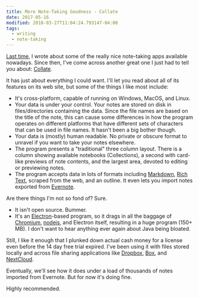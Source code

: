 ```yaml
---
title: More Note-Taking Goodness - Collate
date: 2017-05-16
modified: 2018-03-27T11:04:24.793147-04:00
tags:
  - writing
  - note-taking
---
```


[Last time](https://yo-dave.com/2017/04/03/an-embarrassment-of-riches-for-note-taking/), I wrote about some of the really nice note-taking apps available nowadays. Since then, I've come across another great one I just had to tell you about: [Collate](https://collatenotes.com/).

It has just about everything I could want. I'll let you read about all of its features on its web site, but some of the things I like most include:

* It's cross-platform, capable of running on Windows, MacOS, and Linux.
* Your data is under your control. Your notes are stored on disk in files/directories containing the data. Since the file names are based on the title of the note, this can cause some differences in how the program operates on different platforms that have different sets of characters that can be used in file names. It hasn't been a big bother though.
* Your data is (mostly) human readable. No private or obscure format to unravel if you want to take your notes elsewhere.
* The program presents a "traditional" three column layout. There is a column showing available notebooks (Collections), a second with card-like previews of note contents, and the largest area, devoted to editing or previewing notes.
* The program accepts data in lots of formats including [Markdown](https://daringfireball.net/projects/markdown/), [Rich Text](https://en.wikipedia.org/wiki/Rich_Text_Format), scraped from the web, and an outline. It even lets you import notes exported from [Evernote](https://evernote.com/).

Are there things I'm not so fond of? Sure.

* It isn't open source. Bummer.
* It's an [Electron](https://electron.atom.io/)-based program, so it drags in all the baggage of [Chromium](https://en.wikipedia.org/wiki/Chromium_web_browser), [nodejs](https://nodejs.org/en/), and Electron itself, resulting in a huge program (150+ MB). I don't want to hear anything ever again about Java being bloated.
 
Still, I like it enough that I plunked down actual cash money for a license even before the 14 day free trial expired. I've been using it with files stored locally and across file sharing applications like [Dropbox](https://www.dropbox.com/), [Box](https://www.box.com/home), and [NextCloud](https://nextcloud.com/).

Eventually, we'll see how it does under a load of thousands of notes imported from Evernote. But for now it's doing fine.

Highly recommended.

 
